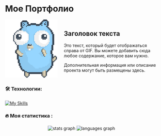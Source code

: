 <br clear="both">

# Мое Портфолио

<div style="display: flex; align-items: center;">
    <div style="margin-right: 20px;">
        <img src="https://github.com/gznrf/gznrf/raw/main/dancing-gopher.gif" alt="Моя анимация" style="max-width: 300px; height: auto;">
    </div>
    <div>
        <h2>Заголовок текста</h2>
        <p>Это текст, который будет отображаться справа от GIF. Вы можете добавить сюда любое содержание, которое вам нужно.</p>
        <p>Дополнительная информация или описание проекта могут быть размещены здесь.</p>
    </div>
</div>


###




<h3 align="left">🛠 Технологии:</h3>

###
[![My Skills](https://skillicons.dev/icons?i=go,postgres,rest,js,html,css,git,linux)](https://skillicons.dev)
###

<h3 align="left">🔥   Моя статистика :</h3>

###

<div align="center">
  <img src="https://github-readme-stats.vercel.app/api?username=gznrf&hide_title=false&hide_rank=false&show_icons=true&include_all_commits=true&count_private=true&disable_animations=false&theme=holi&locale=en&hide_border=false&order=1" height="150" alt="stats graph"  />
  <img src="https://github-readme-stats.vercel.app/api/top-langs?username=gznrf&locale=en&hide_title=false&layout=compact&card_width=320&langs_count=5&theme=holi&hide_border=false&order=2" height="150" alt="languages graph"  />
</div>

###
